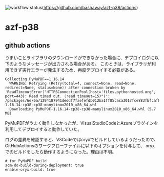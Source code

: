 ![workflow status](https://github.com/bashaway/azf-p38/actions/workflows/main.yml/badge.svg)(https://github.com/bashaway/azf-p38/actions)

# azf-p38

## github actions

うまいことライブラリのダウンロードができなかった場合に、デプロイログに以下のようなメッセージが出力される場合がある。
このときは、ライブラリが利用できず実行エラーが発生するため、再度デプロイする必要がある。

```
Collecting PyMuPDF==1.16.14
  WARNING: Retrying (Retry(total=4, connect=None, read=None, redirect=None, status=None)) after connection broken by 'ReadTimeoutError("HTTPSConnectionPool(host='files.pythonhosted.org', port=443): Read timed out. (read timeout=15)")': /packages/6e/6a/1294187941deddf7faefefdb012ba1ff85caca3017fce883fbfcaf8e6d73/PyMuPDF-1.16.14-cp38-cp38-manylinux2010_x86_64.whl
  Downloading PyMuPDF-1.16.14-cp38-cp38-manylinux2010_x86_64.whl (5.7 MB)
```


PyMuPDFがうまく動作しなかったが、VisualStudioCodeとAzureプラグインを利用してデプロイすると動作していた。

ログの差異を確認すると、VSCodeではoryxでビルドしているようだったので、GitHubActionsのワークフローファイルに以下のオプションを付与して、
oryxでのビルドをしたら動作するようになった。理由は不明。

```
# for PyMuPDF build
scm-do-build-during-deployment: true
enable-oryx-build: true
```